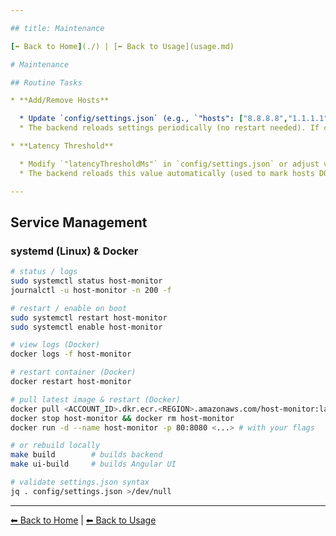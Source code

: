 ```yaml
---

## title: Maintenance

[⬅ Back to Home](./) | [⬅ Back to Usage](usage.md)

# Maintenance

## Routine Tasks

* **Add/Remove Hosts**

  * Update `config/settings.json` (e.g., `"hosts": ["8.8.8.8","1.1.1.1"]`).
  * The backend reloads settings periodically (no restart needed). If changes don’t apply, restart the service.

* **Latency Threshold**

  * Modify `"latencyThresholdMs"` in `config/settings.json` or adjust via the UI.
  * The backend reloads this value automatically (used to mark hosts DOWN when latency exceeds the threshold).

---
```


## Service Management

### systemd (Linux) & Docker

```bash
# status / logs
sudo systemctl status host-monitor
journalctl -u host-monitor -n 200 -f

# restart / enable on boot
sudo systemctl restart host-monitor
sudo systemctl enable host-monitor

# view logs (Docker)
docker logs -f host-monitor

# restart container (Docker)
docker restart host-monitor

# pull latest image & restart (Docker)
docker pull <ACCOUNT_ID>.dkr.ecr.<REGION>.amazonaws.com/host-monitor:latest
docker stop host-monitor && docker rm host-monitor
docker run -d --name host-monitor -p 80:8080 <...> # with your flags

# or rebuild locally
make build        # builds backend
make ui-build     # builds Angular UI

# validate settings.json syntax
jq . config/settings.json >/dev/null
```

---

[⬅ Back to Home](./) | [⬅ Back to Usage](usage.md)
